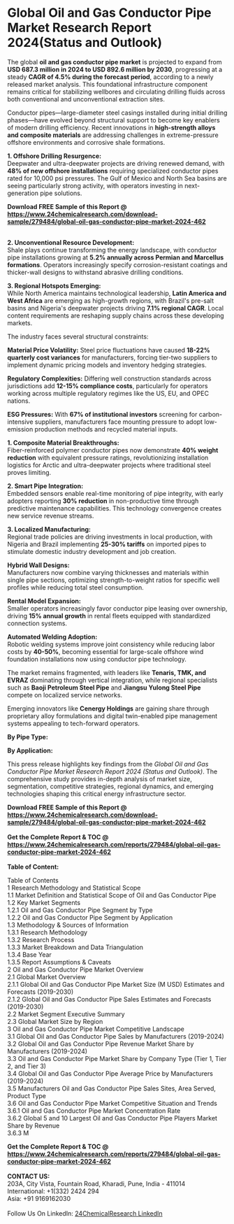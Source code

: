 <h1>Global Oil and Gas Conductor Pipe Market Research Report 2024(Status and Outlook)</h1><p>The global <strong>oil and gas conductor pipe market</strong> is projected to expand from <strong>USD 687.3 million in 2024 to USD 892.6 million by 2030</strong>, progressing at a steady <strong>CAGR of 4.5% during the forecast period</strong>, according to a newly released market analysis. This foundational infrastructure component remains critical for stabilizing wellbores and circulating drilling fluids across both conventional and unconventional extraction sites.</p><p>Conductor pipes—large-diameter steel casings installed during initial drilling phases—have evolved beyond structural support to become key enablers of modern drilling efficiency. Recent innovations in <strong>high-strength alloys and composite materials</strong> are addressing challenges in extreme-pressure offshore environments and corrosive shale formations.</p><p><strong>1. Offshore Drilling Resurgence:</strong><br>
Deepwater and ultra-deepwater projects are driving renewed demand, with <strong>48% of new offshore installations</strong> requiring specialized conductor pipes rated for 10,000 psi pressures. The Gulf of Mexico and North Sea basins are seeing particularly strong activity, with operators investing in next-generation pipe solutions.</p><div><b>Download FREE Sample of this Report @ 
            <a href="https://www.24chemicalresearch.com/download-sample/279484/global-oil-gas-conductor-pipe-market-2024-462">
            https://www.24chemicalresearch.com/download-sample/279484/global-oil-gas-conductor-pipe-market-2024-462</a></b></div><br><p><strong>2. Unconventional Resource Development:</strong><br>
Shale plays continue transforming the energy landscape, with conductor pipe installations growing at <strong>5.2% annually across Permian and Marcellus formations</strong>. Operators increasingly specify corrosion-resistant coatings and thicker-wall designs to withstand abrasive drilling conditions.</p><p><strong>3. Regional Hotspots Emerging:</strong><br>
While North America maintains technological leadership, <strong>Latin America and West Africa</strong> are emerging as high-growth regions, with Brazil's pre-salt basins and Nigeria's deepwater projects driving <strong>7.1% regional CAGR</strong>. Local content requirements are reshaping supply chains across these developing markets.</p><p>The industry faces several structural constraints:</p><p><strong>Material Price Volatility:</strong> Steel price fluctuations have caused <strong>18-22% quarterly cost variances</strong> for manufacturers, forcing tier-two suppliers to implement dynamic pricing models and inventory hedging strategies.</p><p><strong>Regulatory Complexities:</strong> Differing well construction standards across jurisdictions add <strong>12-15% compliance costs</strong>, particularly for operators working across multiple regulatory regimes like the US, EU, and OPEC nations.</p><p><strong>ESG Pressures:</strong> With <strong>67% of institutional investors</strong> screening for carbon-intensive suppliers, manufacturers face mounting pressure to adopt low-emission production methods and recycled material inputs.</p><p><strong>1. Composite Material Breakthroughs:</strong><br>
Fiber-reinforced polymer conductor pipes now demonstrate <strong>40% weight reduction</strong> with equivalent pressure ratings, revolutionizing installation logistics for Arctic and ultra-deepwater projects where traditional steel proves limiting.</p><p><strong>2. Smart Pipe Integration:</strong><br>
Embedded sensors enable real-time monitoring of pipe integrity, with early adopters reporting <strong>30% reduction</strong> in non-productive time through predictive maintenance capabilities. This technology convergence creates new service revenue streams.</p><p><strong>3. Localized Manufacturing:</strong><br>
Regional trade policies are driving investments in local production, with Nigeria and Brazil implementing <strong>25-30% tariffs</strong> on imported pipes to stimulate domestic industry development and job creation.</p><p><strong>Hybrid Wall Designs:</strong><br>
	Manufacturers now combine varying thicknesses and materials within single pipe sections, optimizing strength-to-weight ratios for specific well profiles while reducing total steel consumption.</p><p><strong>Rental Model Expansion:</strong><br>
	Smaller operators increasingly favor conductor pipe leasing over ownership, driving <strong>15% annual growth</strong> in rental fleets equipped with standardized connection systems.</p><p><strong>Automated Welding Adoption:</strong><br>
	Robotic welding systems improve joint consistency while reducing labor costs by <strong>40-50%</strong>, becoming essential for large-scale offshore wind foundation installations now using conductor pipe technology.</p><p>The market remains fragmented, with leaders like <strong>Tenaris, TMK, and EVRAZ</strong> dominating through vertical integration, while regional specialists such as <strong>Baoji Petroleum Steel Pipe</strong> and <strong>Jiangsu Yulong Steel Pipe</strong> compete on localized service networks.</p><p>Emerging innovators like <strong>Cenergy Holdings</strong> are gaining share through proprietary alloy formulations and digital twin-enabled pipe management systems appealing to tech-forward operators.</p><p><strong>By Pipe Type:</strong></p><p><strong>By Application:</strong></p><p>This press release highlights key findings from the <em>Global Oil and Gas Conductor Pipe Market Research Report 2024 (Status and Outlook)</em>. The comprehensive study provides in-depth analysis of market size, segmentation, competitive strategies, regional dynamics, and emerging technologies shaping this critical energy infrastructure sector.</p><div><b>Download FREE Sample of this Report @ 
            <a href="https://www.24chemicalresearch.com/download-sample/279484/global-oil-gas-conductor-pipe-market-2024-462">
            https://www.24chemicalresearch.com/download-sample/279484/global-oil-gas-conductor-pipe-market-2024-462</a></b></div><br><div><b>Get the Complete Report & TOC @ 
            <a href="https://www.24chemicalresearch.com/reports/279484/global-oil-gas-conductor-pipe-market-2024-462">
            https://www.24chemicalresearch.com/reports/279484/global-oil-gas-conductor-pipe-market-2024-462</a></b></div><br>
            <b>Table of Content:</b><p>Table of Contents<br />
 1 Research Methodology and Statistical Scope<br />
 1.1 Market Definition and Statistical Scope of Oil and Gas Conductor Pipe<br />
 1.2 Key Market Segments<br />
 1.2.1 Oil and Gas Conductor Pipe Segment by Type<br />
 1.2.2 Oil and Gas Conductor Pipe Segment by Application<br />
 1.3 Methodology & Sources of Information<br />
 1.3.1 Research Methodology<br />
 1.3.2 Research Process<br />
 1.3.3 Market Breakdown and Data Triangulation<br />
 1.3.4 Base Year<br />
 1.3.5 Report Assumptions & Caveats<br />
 2 Oil and Gas Conductor Pipe Market Overview<br />
 2.1 Global Market Overview<br />
 2.1.1 Global Oil and Gas Conductor Pipe Market Size (M USD) Estimates and Forecasts (2019-2030)<br />
 2.1.2 Global Oil and Gas Conductor Pipe Sales Estimates and Forecasts (2019-2030)<br />
 2.2 Market Segment Executive Summary<br />
 2.3 Global Market Size by Region<br />
 3 Oil and Gas Conductor Pipe Market Competitive Landscape<br />
 3.1 Global Oil and Gas Conductor Pipe Sales by Manufacturers (2019-2024)<br />
 3.2 Global Oil and Gas Conductor Pipe Revenue Market Share by Manufacturers (2019-2024)<br />
 3.3 Oil and Gas Conductor Pipe Market Share by Company Type (Tier 1, Tier 2, and Tier 3)<br />
 3.4 Global Oil and Gas Conductor Pipe Average Price by Manufacturers (2019-2024)<br />
 3.5 Manufacturers Oil and Gas Conductor Pipe Sales Sites, Area Served, Product Type<br />
 3.6 Oil and Gas Conductor Pipe Market Competitive Situation and Trends<br />
 3.6.1 Oil and Gas Conductor Pipe Market Concentration Rate<br />
 3.6.2 Global 5 and 10 Largest Oil and Gas Conductor Pipe Players Market Share by Revenue<br />
 3.6.3 M</p><div><b>Get the Complete Report & TOC @ 
            <a href="https://www.24chemicalresearch.com/reports/279484/global-oil-gas-conductor-pipe-market-2024-462">
            https://www.24chemicalresearch.com/reports/279484/global-oil-gas-conductor-pipe-market-2024-462</a></b></div><br><b>CONTACT US:</b><br>
            203A, City Vista, Fountain Road, Kharadi, Pune, India - 411014<br>
            International: +1(332) 2424 294<br>
            Asia: +91 9169162030 <br><br>
            Follow Us On LinkedIn: <a href="https://www.linkedin.com/company/24chemicalresearch/">24ChemicalResearch LinkedIn</a>